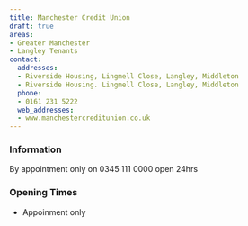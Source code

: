 ```yaml
---
title: Manchester Credit Union
draft: true
areas:
- Greater Manchester
- Langley Tenants
contact:
  addresses:
  - Riverside Housing, Lingmell Close, Langley, Middleton
  - Riverside Housing. Lingmell Close, Langley, Middleton
  phone:
  - 0161 231 5222
  web_addresses:
  - www.manchestercreditunion.co.uk
---
```


### Information
By appointment only on 0345 111 0000 open 24hrs

### Opening Times
* Appoinment only

